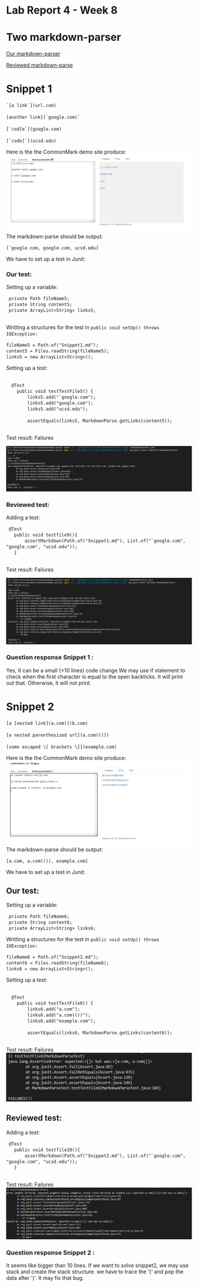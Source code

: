 # Lab Report 4 - Week 8
# Two markdown-parser


[Our markdown-parser](https://github.com/TerryYan26/markdown-parser.git)

[Reviewed markdown-parse](https://github.com/rmccrystal/markdown-parser.git)

# Snippet 1

```
`[a link`](url.com)

[another link](`google.com)`

[`cod[e`](google.com)

[`code]`](ucsd.edu)
```

Here is the  the CommonMark demo site produce:
![snippet1](Lab4/3.1.PNG)
The markdown-parse should be output:

``` 
[`google.com, google.com, ucsd.edu] 
```
We have to set up a test in Junit:

### Our test: 


Setting up a variable:

```
 private Path fileName5;
 private String content5;
 private ArrayList<String> links5;
 
 ```
 
Writting a structures for the test in `public void setUp() throws IOException:`

```
fileName5 = Path.of("Snippet1.md");
content5 = Files.readString(fileName5);
links5 = new ArrayList<String>();

```

Setting up a test:

```

  @Test
    public void testTestFile5() {
        links5.add("`google.com");
        links5.add("google.com");
        links5.add("ucsd.edu");
       
        assertEquals(links5, MarkdownParse.getLinks(content5));
        
  ```
  
  
Test result: Failures

![snippet1](Lab4/3.2.PNG)

### Reviewed test:
  
  
 Adding a test:
 ```
  @Test
    public void testfile9(){
        assertMarkdown(Path.of("Snippet1.md"), List.of("`google.com", "google.com", "ucsd.edu"));
    }
    
 ```
 Test result: Failures
 
 ![snippet1.1](Lab4/3.3.PNG)
 
### Question response Snippet 1 :
 
Yes, It can be a small (<10 lines) code change.We may use if statement to check when the first character is equal to the open backticks. It will print out that. Otherwise, it will not print.


# Snippet 2

```
[a [nested link](a.com)](b.com)

[a nested parenthesized url](a.com(()))

[some escaped \[ brackets \]](example.com)

```

Here is the  the CommonMark demo site produce:
![snippet2](Lab4/3.4.PNG)
The markdown-parse should be output:
``` 
[a.com, a.com(()), example.com]
```
We have to set up a test in Junit:

## Our test: 

Setting up a variable:
```
 private Path fileName6;
 private String content6;
 private ArrayList<String> links6;
 ```
Writting a structures for the test in `public void setUp() throws IOException:`
```
fileName6 = Path.of("Snippet2.md");
content6 = Files.readString(fileName6);
links6 = new ArrayList<String>();
```
Setting up a test:

```

  @Test
    public void testTestFile6() {
        links6.add("a.com");
        links6.add("a.com(())");
        links6.add("example.com");
       
        assertEquals(links6, MarkdownParse.getLinks(content6));
        
  ```
Test result: Failures
![snippet1](Lab4/3.5.PNG)

  ## Reviewed test:
  
Adding a test:
 ```
  @Test
    public void testfile10(){
        assertMarkdown(Path.of("Snippet2.md"), List.of("`google.com", "google.com", "ucsd.edu"));
    }
    
 ```
Test result: Failures
 ![snippet1](Lab4/3.6.PNG)
 
### Question response Snippet 2 :
 
 It seems like bigger than 10 lines. If we want to solve snippet2, we may use stack and create the stack structure. we have to trace the '(' and pop the data after ')'. It may fix that bug.
